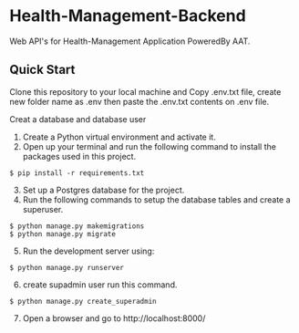 # Health-Management-Backend
Web API's for Health-Management Application PoweredBy AAT.

## Quick Start

Clone this repository to your local machine and Copy .env.txt file, create new folder name as .env then paste the .env.txt contents on .env file. 

Creat a database and database user

1. Create a Python virtual environment and activate it.
2. Open up your terminal and run the following command to install the packages used in this project.

```
$ pip install -r requirements.txt
```

3. Set up a Postgres database for the project.
4. Run the following commands to setup the database tables and create a superuser.

```
$ python manage.py makemigrations
$ python manage.py migrate
```

5. Run the development server using:

```
$ python manage.py runserver
```

6. create supadmin user run this command.

```
$ python manage.py create_superadmin
```

7. Open a browser and go to http://localhost:8000/
